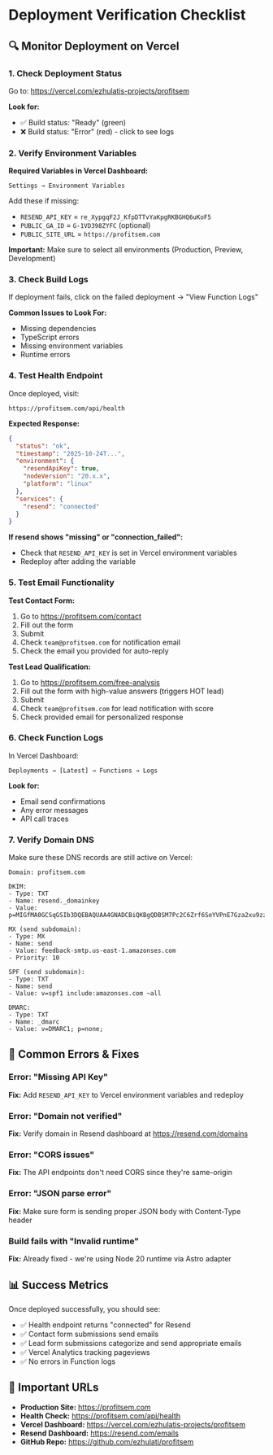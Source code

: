 # Deployment Verification Checklist

## 🔍 Monitor Deployment on Vercel

### 1. Check Deployment Status
Go to: https://vercel.com/ezhulatis-projects/profitsem

**Look for:**
- ✅ Build status: "Ready" (green)
- ❌ Build status: "Error" (red) - click to see logs

### 2. Verify Environment Variables

**Required Variables in Vercel Dashboard:**
```
Settings → Environment Variables
```

Add these if missing:
- `RESEND_API_KEY` = `re_XypgqF2J_KfpDTTvYaKpgRKBGHQ6uKoF5`
- `PUBLIC_GA_ID` = `G-1VD398ZYFC` (optional)
- `PUBLIC_SITE_URL` = `https://profitsem.com`

**Important:** Make sure to select all environments (Production, Preview, Development)

### 3. Check Build Logs

If deployment fails, click on the failed deployment → "View Function Logs"

**Common Issues to Look For:**
- Missing dependencies
- TypeScript errors
- Missing environment variables
- Runtime errors

### 4. Test Health Endpoint

Once deployed, visit:
```
https://profitsem.com/api/health
```

**Expected Response:**
```json
{
  "status": "ok",
  "timestamp": "2025-10-24T...",
  "environment": {
    "resendApiKey": true,
    "nodeVersion": "20.x.x",
    "platform": "linux"
  },
  "services": {
    "resend": "connected"
  }
}
```

**If resend shows "missing" or "connection_failed":**
- Check that `RESEND_API_KEY` is set in Vercel environment variables
- Redeploy after adding the variable

### 5. Test Email Functionality

**Test Contact Form:**
1. Go to https://profitsem.com/contact
2. Fill out the form
3. Submit
4. Check `team@profitsem.com` for notification email
5. Check the email you provided for auto-reply

**Test Lead Qualification:**
1. Go to https://profitsem.com/free-analysis
2. Fill out the form with high-value answers (triggers HOT lead)
3. Submit
4. Check `team@profitsem.com` for lead notification with score
5. Check provided email for personalized response

### 6. Check Function Logs

In Vercel Dashboard:
```
Deployments → [Latest] → Functions → Logs
```

**Look for:**
- Email send confirmations
- Any error messages
- API call traces

### 7. Verify Domain DNS

Make sure these DNS records are still active on Vercel:
```
Domain: profitsem.com

DKIM:
- Type: TXT
- Name: resend._domainkey
- Value: p=MIGfMA0GCSqGSIb3DQEBAQUAA4GNADCBiQKBgQDBSM7Pc2C6Zrf6SeYVPnE7Gza2xu9zzfZ0aJFHJee02icX92ouDb+aTg9hUB5wLGxyIffl2EOl8sQCCgTTGUGC2puPAT4L3iK7xe7S/nMZHYiZ/JF5Bs43BJ/aCgnxYhn+DOR8S+pUXw7GQya2a8yYabJCUG0qv6Mxx4AP7/SItQIDAQAB

MX (send subdomain):
- Type: MX
- Name: send
- Value: feedback-smtp.us-east-1.amazonses.com
- Priority: 10

SPF (send subdomain):
- Type: TXT
- Name: send
- Value: v=spf1 include:amazonses.com ~all

DMARC:
- Type: TXT
- Name: _dmarc
- Value: v=DMARC1; p=none;
```

## 🐛 Common Errors & Fixes

### Error: "Missing API Key"
**Fix:** Add `RESEND_API_KEY` to Vercel environment variables and redeploy

### Error: "Domain not verified"
**Fix:** Verify domain in Resend dashboard at https://resend.com/domains

### Error: "CORS issues"
**Fix:** The API endpoints don't need CORS since they're same-origin

### Error: "JSON parse error"
**Fix:** Make sure form is sending proper JSON body with Content-Type header

### Build fails with "Invalid runtime"
**Fix:** Already fixed - we're using Node 20 runtime via Astro adapter

## 📊 Success Metrics

Once deployed successfully, you should see:
- ✅ Health endpoint returns "connected" for Resend
- ✅ Contact form submissions send emails
- ✅ Lead form submissions categorize and send appropriate emails
- ✅ Vercel Analytics tracking pageviews
- ✅ No errors in Function logs

## 🔗 Important URLs

- **Production Site:** https://profitsem.com
- **Health Check:** https://profitsem.com/api/health
- **Vercel Dashboard:** https://vercel.com/ezhulatis-projects/profitsem
- **Resend Dashboard:** https://resend.com/emails
- **GitHub Repo:** https://github.com/ezhulati/profitsem
